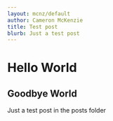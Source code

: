 ```yaml
---
layout: mcnz/default
author: Cameron McKenzie
title: Test post
blurb: Just a test post
---
```


# Hello World

## Goodbye World

Just a test post in the posts folder